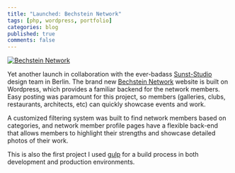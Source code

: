 ```yaml
---
title: "Launched: Bechstein Network"
tags: [php, wordpress, portfolio]
categories: blog
published: true
comments: false
---
```


<a href="http://www.bechstein-network.com">![Bechstein Network](/images/posts/bechstein-network-screenshot.jpg)</a>

Yet another launch in collaboration with the ever-badass [Sunst-Studio](http://sunst-studio.com/) design team in Berlin. The brand new [Bechstein Network](http://www.bechstein-network.com) website is built on Wordpress, which provides a familiar backend for the network members. Easy posting was paramount for this project, so members (galleries, clubs, restaurants, architects, etc) can quickly showcase events and work.

A customized filtering system was built to find network members based on categories, and network member profile pages have a flexible back-end that allows members to highlight their strengths and showcase detailed photos of their work.

This is also the first project I used [gulp](http://gulpjs.com) for a build process in both development and production environments.
